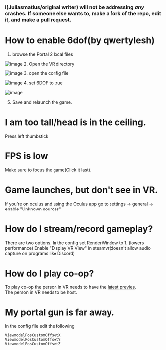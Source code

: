 ### I(Juliasmatius/original writer) will **not** be addressing *any* crashes. If someone else wants to, make a fork of the repo, edit it, and make a pull request.

# How to enable 6dof(by qwertylesh)
1. browse the Portal 2 local files

![image](https://github.com/Juliasmatius/portal2vr/assets/80146546/1f514b95-f06b-46cd-90cd-40000c5d9aa4)
2. Open the VR directory

![image](https://github.com/Juliasmatius/portal2vr/assets/80146546/33bd4618-274f-4a58-ba76-8d445d9e2730)
3. open the config file

![image](https://github.com/Juliasmatius/portal2vr/assets/80146546/c2b1ee86-5176-4893-b864-e28ae6474543)
4. set 6DOF to true

![image](https://github.com/Juliasmatius/portal2vr/assets/80146546/d0f473f3-8342-4eb0-9370-a586aad38f0b)

5. Save and relaunch the game.

# I am too tall/head is in the ceiling.
Press left thumbstick

# FPS is low
Make sure to focus the game(Click it last).

# Game launches, but don't see in VR.
If you're on oculus and using the Oculus app go to settings -> general -> enable "Unknown sources"


# How do I stream/record gameplay?
There are two options.
In the config set RenderWindow to 1. (lowers performance)
Enable "Display VR View" in steamvr(doesn't allow audio capture on programs like Discord)

# How do I play co-op?
To play co-op the person in VR needs to have the [latest previes](https://github.com/Gistix/portal2vr/releases).  \
The person in VR needs to be host.

# My portal gun is far away.
In the config file edit the following
```
ViewmodelPosCustomOffsetX
ViewmodelPosCustomOffsetY
ViewmodelPosCustomOffsetZ
```

